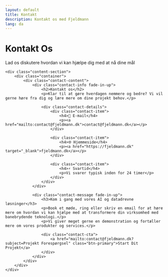 ```yaml
---
layout: default
title: Kontakt
description: Kontakt os med Fjeldmann
lang: da
---
```


<div class="inner-page">
    <div class="page-header">
        <div class="container">
            <h1 class="fade-in-up">Kontakt Os</h1>
            <p class="fade-in-up">Lad os diskutere hvordan vi kan hjælpe dig med at nå dine mål</p>
        </div>
    </div>

    <div class="content-section">
        <div class="container">
            <div class="contact-content">
                <div class="contact-info fade-in-up">
                    <h2>Kontakt os</h2>
                    <p>Klar til at gøre hverdagen nemmere og bedre? Vi vil gerne høre fra dig og lære mere om dine projekt behov.</p>
                    
                    <div class="contact-details">
                        <div class="contact-item">
                            <h4>📧 E-mail</h4>
                            <p><a href="mailto:contact@fjeldmann.dk">contact@fjeldmann.dk</a></p>
                        </div>
                        
                        <div class="contact-item">
                            <h4>🌐 Hjemmeside</h4>
                            <p><a href="https://fjeldmann.dk" target="_blank">fjeldmann.dk</a></p>
                        </div>
                        
                        <div class="contact-item">
                            <h4>⚡ Svartid</h4>
                            <p>Vi svarer typisk inden for 24 timer</p>
                        </div>
                    </div>
                </div>
                
                <div class="contact-message fade-in-up">
                    <h3>Kom i gang med vores AI og datadrevne løsninger</h3>
                    <p>Book et møde, ring eller skriv en email for at høre mere om hvordan vi kan hjælpe med at transformere din virksomhed med banebrydende teknologi.</p>
                    <p>Vi giver meget gerne en demonstration og fortæller mere om vores produkter og services.</p>
                    
                    <div class="contact-cta">
                        <a href="mailto:contact@fjeldmann.dk?subject=Projekt Forespørgsel" class="btn-primary">Start Dit Projekt</a>
                    </div>
                </div>
            </div>
        </div>
    </div>
</div>